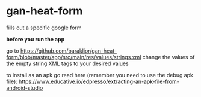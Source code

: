 # gan-heat-form
fills out a specific google form

****before you run the app****

go to https://github.com/baraklior/gan-heat-form/blob/master/app/src/main/res/values/strings.xml
change the values of the empty string XML tags to your desired values

to install as an apk go read here (remember you need to use the debug apk file):
https://www.educative.io/edpresso/extracting-an-apk-file-from-android-studio

